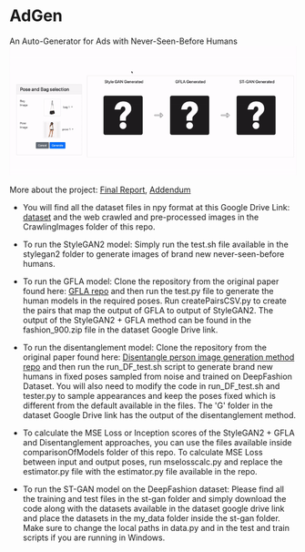# AdGen
An Auto-Generator for Ads with Never-Seen-Before Humans
![](3.gif)

More about the project: [Final Report](https://dlproject566.medium.com/adgen-an-auto-generator-for-ads-with-never-seen-before-humans-877f940bfc50), [Addendum](https://tensorheads.github.io/)

* You will find all the dataset files in npy format at this Google Drive Link: [dataset](https://drive.google.com/drive/folders/13HJxIfoGWk-g1r6SEXlX5DzqTzBuzhSF) and the web crawled and pre-processed images in the CrawlingImages folder of this repo. 

* To run the StyleGAN2 model: Simply run the test.sh file available in the stylegan2 folder to generate images of brand new never-seen-before humans. 

* To run the GFLA model: Clone the repository from the original paper found here: [GFLA repo](https://github.com/RenYurui/Global-Flow-Local-Attention) and then run the test.py file to generate the human models in the required poses. Run createPairsCSV.py to create the pairs that map the output of GFLA to output of StyleGAN2. The output of the StyleGAN2 + GFLA method can be found in the fashion_900.zip file in the dataset Google Drive link.

* To run the disentanglement model: Clone the repository from the original paper found here: [Disentangle person image generation method repo](https://github.com/charliememory/Disentangled-Person-Image-Generation) and then run the run_DF_test.sh script to generate brand new humans in fixed poses sampled from noise and trained on DeepFashion Dataset. You will also need to modify the code in run_DF_test.sh and tester.py to sample appearances and keep the poses fixed which is different from the default available in the files. The 'G' folder in the dataset Google Drive link has the output of the disentanglement method. 

* To calculate the MSE Loss or Inception scores of the StyleGAN2 + GFLA and Disentanglement approaches, you can use the files available inside comparisonOfModels folder of this repo. To calculate MSE Loss between input and output poses, run mselosscalc.py and replace the estimator.py file with the estimator.py file available in the repo. 

* To run the ST-GAN model on the DeepFashion dataset: Please find all the training and test files in the st-gan folder and simply download the code along with the datasets available in the dataset google drive link and place the datasets in the my_data folder inside the st-gan folder. Make sure to change the local paths in data.py and in the test and train scripts if you are running in Windows. 
